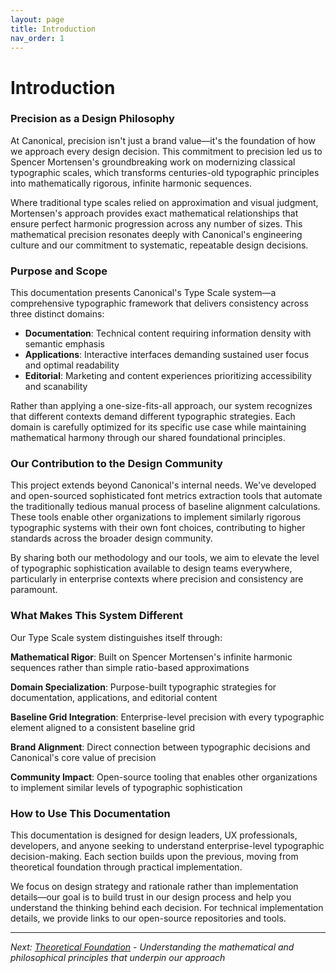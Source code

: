 ```yaml
---
layout: page
title: Introduction
nav_order: 1
---
```


# Introduction

### Precision as a Design Philosophy

At Canonical, precision isn't just a brand value—it's the foundation of how we approach every design decision. This commitment to precision led us to Spencer Mortensen's groundbreaking work on modernizing classical typographic scales, which transforms centuries-old typographic principles into mathematically rigorous, infinite harmonic sequences.

Where traditional type scales relied on approximation and visual judgment, Mortensen's approach provides exact mathematical relationships that ensure perfect harmonic progression across any number of sizes. This mathematical precision resonates deeply with Canonical's engineering culture and our commitment to systematic, repeatable design decisions.

### Purpose and Scope

This documentation presents Canonical's Type Scale system—a comprehensive typographic framework that delivers consistency across three distinct domains:

- **Documentation**: Technical content requiring information density with semantic emphasis
- **Applications**: Interactive interfaces demanding sustained user focus and optimal readability
- **Editorial**: Marketing and content experiences prioritizing accessibility and scanability

Rather than applying a one-size-fits-all approach, our system recognizes that different contexts demand different typographic strategies. Each domain is carefully optimized for its specific use case while maintaining mathematical harmony through our shared foundational principles.

### Our Contribution to the Design Community

This project extends beyond Canonical's internal needs. We've developed and open-sourced sophisticated font metrics extraction tools that automate the traditionally tedious manual process of baseline alignment calculations. These tools enable other organizations to implement similarly rigorous typographic systems with their own font choices, contributing to higher standards across the broader design community.

By sharing both our methodology and our tools, we aim to elevate the level of typographic sophistication available to design teams everywhere, particularly in enterprise contexts where precision and consistency are paramount.

### What Makes This System Different

Our Type Scale system distinguishes itself through:

**Mathematical Rigor**: Built on Spencer Mortensen's infinite harmonic sequences rather than simple ratio-based approximations

**Domain Specialization**: Purpose-built typographic strategies for documentation, applications, and editorial content

**Baseline Grid Integration**: Enterprise-level precision with every typographic element aligned to a consistent baseline grid

**Brand Alignment**: Direct connection between typographic decisions and Canonical's core value of precision

**Community Impact**: Open-source tooling that enables other organizations to implement similar levels of typographic sophistication

### How to Use This Documentation

This documentation is designed for design leaders, UX professionals, developers, and anyone seeking to understand enterprise-level typographic decision-making. Each section builds upon the previous, moving from theoretical foundation through practical implementation.

We focus on design strategy and rationale rather than implementation details—our goal is to build trust in our design process and help you understand the thinking behind each decision. For technical implementation details, we provide links to our open-source repositories and tools.

---

*Next: [Theoretical Foundation](02-theoretical-foundation.md) - Understanding the mathematical and philosophical principles that underpin our approach*
